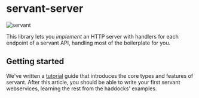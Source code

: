 # servant-server

![servant](https://raw.githubusercontent.com/haskell-servant/servant/master/servant.png)

This library lets you *implement* an HTTP server with handlers for each endpoint of a servant API, handling most of the boilerplate for you.

## Getting started

We've written a [tutorial](http://docs.servant.dev/en/latest/tutorial/index.html) guide that introduces the core types and features of servant. After this article, you should be able to write your first servant webservices, learning the rest from the haddocks' examples.
